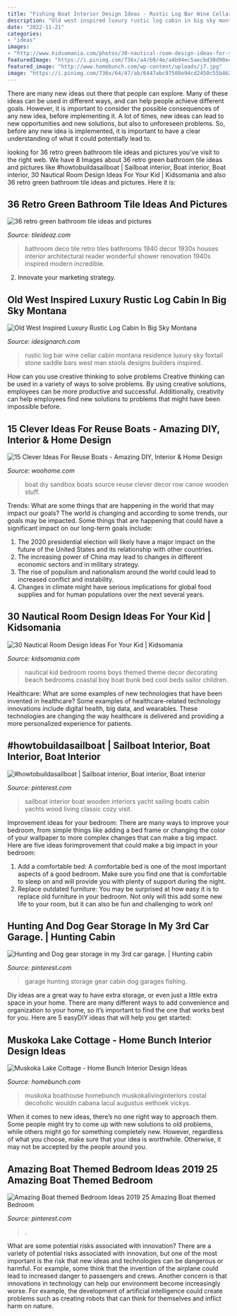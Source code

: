 ```yaml
---
title: "Fishing Boat Interior Design Ideas - Rustic Log Bar Wine Cellar Cabin Montana Residence Luxury Sky Foxtail Stone Saddle Bars West Man Stools Designs Builders Inspired"
description: "Old west inspired luxury rustic log cabin in big sky montana"
date: "2022-11-21"
categories:
- "ideas"
images:
- "http://www.kidsomania.com/photos/30-nautical-room-design-ideas-for-your-kid-10.jpg"
featuredImage: "https://i.pinimg.com/736x/a4/b9/4e/a4b94ec5aecbd30d98ec9f8a7f48f1b1.jpg"
featured_image: "http://www.homebunch.com/wp-content/uploads/j7.jpg"
image: "https://i.pinimg.com/736x/64/47/ab/6447abc97508e94cd2450c55b4624f05.jpg"
---
```



There are many new ideas out there that people can explore. Many of these ideas can be used in different ways, and can help people achieve different goals. However, it is important to consider the possible consequences of any new idea, before implementing it. A lot of times, new ideas can lead to new opportunities and new solutions, but also to unforeseen problems. So, before any new idea is implemented, it is important to have a clear understanding of what it could potentially lead to.

	

		
looking for 36 retro green bathroom tile ideas and pictures you've visit to the right web. We have 8 Images about 36 retro green bathroom tile ideas and pictures like #howtobuildasailboat | Sailboat interior, Boat interior, Boat interior, 30 Nautical Room Design Ideas For Your Kid | Kidsomania and also 36 retro green bathroom tile ideas and pictures. Here it is:
		
    
## 36 Retro Green Bathroom Tile Ideas And Pictures

<img loading=lazy src="http://www.tileideaz.com/wp-content/uploads/2015/03/retro_green_bathroom_tile_5.jpg" onerror="this.onerror=null;this.src='https://tse4.mm.bing.net/th?id=OIP.vz6ZMplmyifySb59_DarogHaJ3&amp;pid=15.1';" alt="36 retro green bathroom tile ideas and pictures">

_Source: tileideaz.com_

>bathroom deco tile retro tiles bathrooms 1940 decor 1930s houses interior architectural reader wonderful shower renovation 1940s inspired modern incredible. 

	

2. Innovate your marketing strategy.

    
## Old West Inspired Luxury Rustic Log Cabin In Big Sky Montana

<img loading=lazy src="http://www.idesignarch.com/wp-content/uploads/Foxtail-Residence-Montana_6.jpg" onerror="this.onerror=null;this.src='https://tse3.mm.bing.net/th?id=OIP.XL0WuL9sPcNQ32wK3q6_4wHaLH&amp;pid=15.1';" alt="Old West Inspired Luxury Rustic Log Cabin In Big Sky Montana">

_Source: idesignarch.com_

>rustic log bar wine cellar cabin montana residence luxury sky foxtail stone saddle bars west man stools designs builders inspired. 

	

How can you use creative thinking to solve problems
Creative thinking can be used in a variety of ways to solve problems. By using creative solutions, employees can be more productive and successful. Additionally, creativity can help employees find new solutions to problems that might have been impossible before.

    
## 15 Clever Ideas For Reuse Boats - Amazing DIY, Interior &amp; Home Design

<img loading=lazy src="http://www.woohome.com/wp-content/uploads/2013/08/DIY-Boat-Sandbox.jpg" onerror="this.onerror=null;this.src='https://tse3.mm.bing.net/th?id=OIP.Ch5L-TIAyPwmICWYv-IvWAHaLt&amp;pid=15.1';" alt="15 Clever Ideas For Reuse Boats - Amazing DIY, Interior &amp; Home Design">

_Source: woohome.com_

>boat diy sandbox boats source reuse clever decor row canoe wooden stuff. 

	

Trends: What are some things that are happening in the world that may impact our goals?
The world is changing and according to some trends, our goals may be impacted. Some things that are happening that could have a significant impact on our long-term goals include:
1. The 2020 presidential election will likely have a major impact on the future of the United States and its relationship with other countries.
2. The increasing power of China may lead to changes in different economic sectors and in military strategy.
3. The rise of populism and nationalism around the world could lead to increased conflict and instability.
4. Changes in climate might have serious implications for global food supplies and for human populations over the next several years.

    
## 30 Nautical Room Design Ideas For Your Kid | Kidsomania

<img loading=lazy src="http://www.kidsomania.com/photos/30-nautical-room-design-ideas-for-your-kid-10.jpg" onerror="this.onerror=null;this.src='https://tse2.mm.bing.net/th?id=OIP.570Pfwh4hpF6QqrPSFzWSAHaJ4&amp;pid=15.1';" alt="30 Nautical Room Design Ideas For Your Kid | Kidsomania">

_Source: kidsomania.com_

>nautical kid bedroom rooms boys themed theme decor decorating beach bedrooms coastal boy boat bunk bed cool beds sailor children. 

	

Healthcare: What are some examples of new technologies that have been invented in healthcare?
Some examples of healthcare-related technology innovations include digital health, big data, and wearables. These technologies are changing the way healthcare is delivered and providing a more personalized experience for patients.

    
## #howtobuildasailboat | Sailboat Interior, Boat Interior, Boat Interior

<img loading=lazy src="https://i.pinimg.com/736x/64/47/ab/6447abc97508e94cd2450c55b4624f05.jpg" onerror="this.onerror=null;this.src='https://tse2.mm.bing.net/th?id=OIP.lNgFZzVQv7n2oWB67mMSmQHaKr&amp;pid=15.1';" alt="#howtobuildasailboat | Sailboat interior, Boat interior, Boat interior">

_Source: pinterest.com_

>sailboat interior boat wooden interiors yacht sailing boats cabin yachts wood living classic cozy visit. 

	

Improvement ideas for your bedroom:
There are many ways to improve your bedroom, from simple things like adding a bed frame or changing the color of your wallpaper to more complex changes that can make a big impact. Here are five ideas forimprovement that could make a big impact in your bedroom: 
1) Add a comfortable bed: A comfortable bed is one of the most important aspects of a good bedroom. Make sure you find one that is comfortable to sleep on and will provide you with plenty of support during the night. 
2) Replace outdated furniture: You may be surprised at how easy it is to replace old furniture in your bedroom. Not only will this add some new life to your room, but it can also be fun and challenging to work on!

    
## Hunting And Dog Gear Storage In My 3rd Car Garage. | Hunting Cabin

<img loading=lazy src="https://i.pinimg.com/736x/a4/b9/4e/a4b94ec5aecbd30d98ec9f8a7f48f1b1.jpg" onerror="this.onerror=null;this.src='https://tse3.mm.bing.net/th?id=OIP.xUB597bDCxogFtmm67-InQHaFj&amp;pid=15.1';" alt="Hunting and Dog gear storage in my 3rd car garage. | Hunting cabin">

_Source: pinterest.com_

>garage hunting storage gear cabin dog garages fishing. 

	

Diy ideas are a great way to have extra storage, or even just a little extra space in your home. There are many different ways to add convenience and organization to your home, so it’s important to find the one that works best for you. Here are 5 easyDIY ideas that will help you get started: 

    
## Muskoka Lake Cottage - Home Bunch Interior Design Ideas

<img loading=lazy src="http://www.homebunch.com/wp-content/uploads/j7.jpg" onerror="this.onerror=null;this.src='https://tse4.mm.bing.net/th?id=OIP.P5TEm2c19DI8W7vTUAUUxwHaLF&amp;pid=15.1';" alt="Muskoka Lake Cottage - Home Bunch Interior Design Ideas">

_Source: homebunch.com_

>muskoka boathouse homebunch muskokalivinginteriors costal decoholic wouldn cabana lacul augustus eethoek vickys. 

	

When it comes to new ideas, there’s no one right way to approach them. Some people might try to come up with new solutions to old problems, while others might go for something completely new. However, regardless of what you choose, make sure that your idea is worthwhile. Otherwise, it may not be accepted by the people around you.

    
## Amazing Boat Themed Bedroom Ideas 2019 25 Amazing Boat Themed Bedroom

<img loading=lazy src="https://i.pinimg.com/736x/34/5e/ed/345eedd3174c076659dd2a20964e8860.jpg" onerror="this.onerror=null;this.src='https://tse3.mm.bing.net/th?id=OIP.HjMF1Tc985F9GRQtgXDG_gHaJV&amp;pid=15.1';" alt="Amazing Boat themed Bedroom Ideas 2019 25 Amazing Boat themed Bedroom">

_Source: pinterest.com_

>. 

	

What are some potential risks associated with innovation?
There are a variety of potential risks associated with innovation, but one of the most important is the risk that new ideas and technologies can be dangerous or harmful. For example, some think that the invention of the airplane could lead to increased danger to passengers and crews. Another concern is that innovations in technology can help our environment become increasingly worse. For example, the development of artificial intelligence could create problems such as creating robots that can think for themselves and inflict harm on nature.

